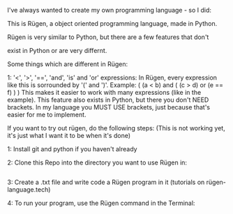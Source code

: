 I've always wanted to create my own programming language - so I did:

This is Rügen, a object oriented programming language, made in Python.

Rügen is very similar to Python, but there are a few features that don't

exist in Python or are very differnt.

Some things which are different in Rügen:

1: '<', '>', '==', 'and', 'is' and 'or' expressions:
   In Rügen, every expression like this is sorrounded by '(' and ')'.
   Example: ( (a < b) and ( (c > d) or (e == f) ) )
   This makes it easier to work with many expressions (like in the example).
   This feature also exists in Python, but there you don't NEED brackets.
   In my language you MUST USE brackets, just because that's easier for me to implement.


If you want to try out rügen, do the following steps: (This is not working yet, it's just what I want it to be when it's done)

1: Install git and python if you haven't already

2: Clone this Repo into the directory you want to use Rügen in:
   ```git clone github.com/JannisKohle/Rügen
```
3: Create a .txt file and write code a Rügen program in it (tutorials on rügen-language.tech)

4: To run your program, use the Rügen command in the Terminal:
   ```rügen [filename]
```
